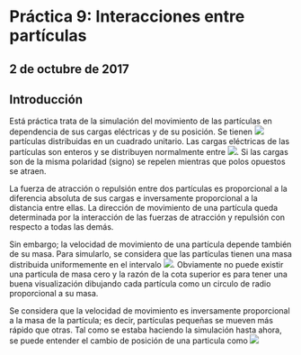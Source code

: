 # Práctica 9: Interacciones entre partículas
## 2 de octubre de 2017

## Introducción
<p align="justified">
Está práctica trata de la simulación del movimiento de las partículas en dependencia de sus cargas eléctricas y de su posición. Se tienen <img src="http://latex.codecogs.com/svg.latex?n" border="0"/> partículas distribuidas en un cuadrado unitario. Las cargas eléctricas de las partículas son enteros y se distribuyen normalmente entre <img src="http://latex.codecogs.com/svg.latex?[-5,5]" border="0"/>. Si las cargas son de la misma polaridad (signo) se repelen mientras que polos opuestos se atraen. 
  
  La fuerza de atracción o repulsión entre dos partículas es proporcional a la diferencia absoluta de sus cargas e inversamente proporcional a la distancia entre ellas. La  dirección de movimiento de una partícula queda determinada por la interacción de las fuerzas de atracción y repulsión con respecto a todas las demás. 
  
  Sin embargo; la velocidad de movimiento de una partícula depende también de su masa. Para simularlo, se considera que las partículas tienen una masa distribuida uniformemente en el intervalo <img src="http://latex.codecogs.com/svg.latex?(0,0.1]" border="0"/>. Obviamente no puede existir una particula de masa cero y la razón de la cota superior es para tener una buena visualización dibujando cada partícula como un circulo de radio proporcional a su masa.
  
  Se considera que la velocidad  de movimiento es inversamente proporcional a la masa de la partícula; es decir, partículas pequeñas se mueven más rápido que otras. Tal como se estaba haciendo la simulación hasta ahora, se puede entender el cambio de posición de una particula como <img src="http://latex.codecogs.com/svg.latex?x'=x+\delta{f}" border="0"/>
  
  
  

</p>
